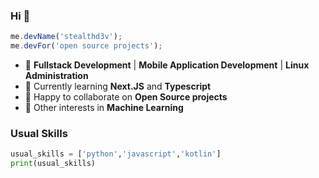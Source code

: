### Hi 👋
```js
me.devName('stealthd3v');
me.devFor('open source projects');
```
- 🔭 **Fullstack Development** | **Mobile Application Development** | **Linux Administration**
- 🌱 Currently learning __Next.JS__ and __Typescript__
- 👯 Happy to collaborate on __Open Source projects__
- 🤔 Other interests  in __Machine Learning__

### Usual Skills
```py
usual_skills = ['python','javascript','kotlin']
print(usual_skills)
```
